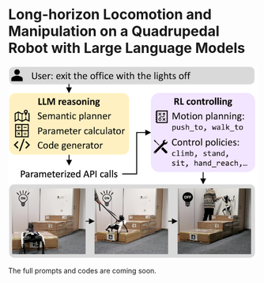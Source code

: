 # Long-horizon Locomotion and Manipulation on a Quadrupedal Robot with Large Language Models


![Overview](assets/pic/method_overview.png)

The full prompts and codes are coming soon.

